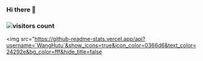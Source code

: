 ### Hi there 👋

<!--
**WangHutu/WangHutu** is a ✨ _special_ ✨ repository because its `README.md` (this file) appears on your GitHub profile.

Here are some ideas to get you started:

- 🔭 I’m currently working on ...
- 🌱 I’m currently learning ...
- 👯 I’m looking to collaborate on ...
- 🤔 I’m looking for help with ...
- 💬 Ask me about ...
- 📫 How to reach me: ...
- 😄 Pronouns: ...
- ⚡ Fun fact: ...
-->
### ![visitors count](https://visitors-by-url-pls-dont-use-this-in-your-repo.vercel.app/`WangHutu`-github-readme)
<img src="https://github-readme-stats.vercel.app/api?username=`WangHutu`&show_icons=true&icon_color=0366d6&text_color=24292e&bg_color=fff&hide_title=false
